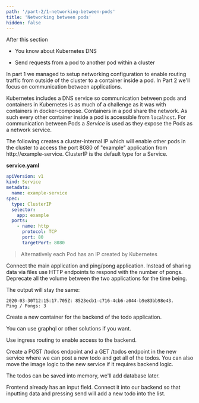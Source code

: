 ```yaml
---
path: '/part-2/1-networking-between-pods'
title: 'Networking between pods'
hidden: false
---
```


<text-box variant='learningObjectives' name='Learning Objectives'>

After this section

- You know about Kubernetes DNS

- Send requests from a pod to another pod within a cluster

</text-box>


In part 1 we managed to setup networking configuration to enable routing traffic from outside of the cluster to a container inside a pod. In Part 2 we'll focus on communication between applications.

Kubernetes includes a DNS service so communication between pods and containers in Kubernetes is as much of a challenge as it was with containers in docker-compose. Containers in a pod share the network. As such every other container inside a pod is accessible from `localhost`. For communication between Pods a *Service* is used as they expose the Pods as a network service.

The following creates a cluster-internal IP which will enable other pods in the cluster to access the port 8080 of "example" application from http://example-service. ClusterIP is the default type for a Service.

**service.yaml**

```yaml
apiVersion: v1
kind: Service
metadata:
  name: example-service
spec:
  type: ClusterIP
  selector:
    app: example
  ports:
    - name: http
      protocol: TCP
      port: 80
      targetPort: 8080
```

> Alternatively each Pod has an IP created by Kubernetes

<exercise name='Exercise 2.01: Connecting pods'>

  Connect the main application and ping/pong application. Instead of sharing data via files use HTTP endpoints to respond with the number of pongs. Deprecate all the volume between the two applications for the time being.

  The output will stay the same:

  ```
  2020-03-30T12:15:17.705Z: 8523ecb1-c716-4cb6-a044-b9e83bb98e43.
  Ping / Pongs: 3
  ```

</exercise>

<exercise name='Exercise 2.02: Project v1.0'>

  Create a new container for the backend of the todo application.

  You can use graphql or other solutions if you want.

  Use ingress routing to enable access to the backend.

  Create a POST /todos endpoint and a GET /todos endpoint in the new service where we can post a new todo and get all of the todos. You can also move the image logic to the new service if it requires backend logic.

  The todos can be saved into memory, we'll add database later.

  Frontend already has an input field. Connect it into our backend so that inputting data and pressing send will add a new todo into the list.

</exercise>
